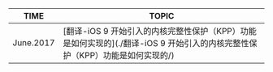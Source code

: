 | TIME      | TOPIC                                    |
| --------- | ---------------------------------------- |
| June.2017 | [翻译-iOS 9 开始引入的内核完整性保护（KPP）功能是如何实现的](./翻译-iOS 9 开始引入的内核完整性保护（KPP）功能是如何实现的/)|
